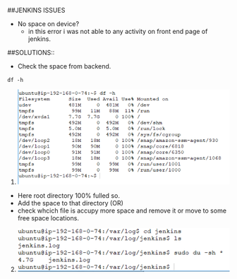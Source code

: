 ##JENKINS ISSUES
* No space on device?
  * in this error i was not able to any activity on front end page of jenkins.
    
##SOLUTIONS::
 * Check the space from backend.
 ```
 df -h
 ```
1) ![preview](/images/space1.PNG)
*  Here root directory 100% fulled so.
* Add the space to that directory (OR)
* check whcich file is accupy more space and remove it or move to some free space locations.
2) ![preview](/images/file.PNG)
